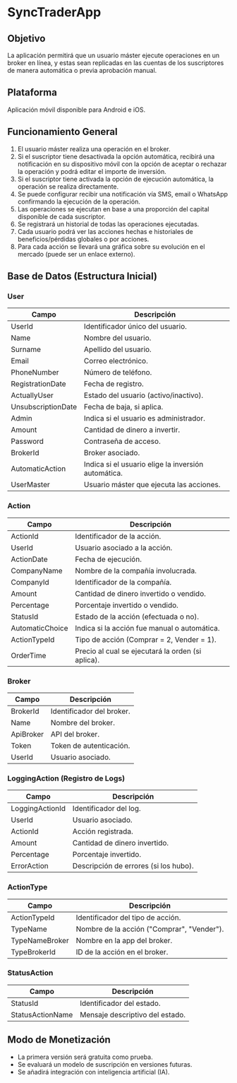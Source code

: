 # SyncTraderApp

## Objetivo
La aplicación permitirá que un usuario máster ejecute operaciones en un broker en línea, y estas sean replicadas en las cuentas de los suscriptores de manera automática o previa aprobación manual.

## Plataforma
Aplicación móvil disponible para Android e iOS.

## Funcionamiento General
1. El usuario máster realiza una operación en el broker.
2. Si el suscriptor tiene desactivada la opción automática, recibirá una notificación en su dispositivo móvil con la opción de aceptar o rechazar la operación y podrá editar el importe de inversión.
3. Si el suscriptor tiene activada la opción de ejecución automática, la operación se realiza directamente.
4. Se puede configurar recibir una notificación vía SMS, email o WhatsApp confirmando la ejecución de la operación.
5. Las operaciones se ejecutan en base a una proporción del capital disponible de cada suscriptor.
6. Se registrará un historial de todas las operaciones ejecutadas.
7. Cada usuario podrá ver las acciones hechas e historiales de beneficios/pérdidas globales o por acciones.
8. Para cada acción se llevará una gráfica sobre su evolución en el mercado (puede ser un enlace externo).

## Base de Datos (Estructura Inicial)

### User
| Campo            | Descripción                               |
|-----------------|-------------------------------------------|
| UserId         | Identificador único del usuario.          |
| Name           | Nombre del usuario.                       |
| Surname        | Apellido del usuario.                     |
| Email          | Correo electrónico.                       |
| PhoneNumber    | Número de teléfono.                       |
| RegistrationDate | Fecha de registro.                     |
| ActuallyUser   | Estado del usuario (activo/inactivo).     |
| UnsubscriptionDate | Fecha de baja, si aplica.            |
| Admin          | Indica si el usuario es administrador.    |
| Amount        | Cantidad de dinero a invertir.            |
| Password      | Contraseña de acceso.                     |
| BrokerId      | Broker asociado.                          |
| AutomaticAction | Indica si el usuario elige la inversión automática. |
| UserMaster     | Usuario máster que ejecuta las acciones. |

### Action
| Campo         | Descripción                                 |
|--------------|---------------------------------------------|
| ActionId    | Identificador de la acción.                 |
| UserId      | Usuario asociado a la acción.               |
| ActionDate  | Fecha de ejecución.                         |
| CompanyName | Nombre de la compañía involucrada.          |
| CompanyId   | Identificador de la compañía.               |
| Amount      | Cantidad de dinero invertido o vendido.     |
| Percentage  | Porcentaje invertido o vendido.            |
| StatusId    | Estado de la acción (efectuada o no).       |
| AutomaticChoice | Indica si la acción fue manual o automática. |
| ActionTypeId | Tipo de acción (Comprar = 2, Vender = 1).  |
| OrderTime   | Precio al cual se ejecutará la orden (si aplica). |

### Broker
| Campo      | Descripción                 |
|-----------|-----------------------------|
| BrokerId  | Identificador del broker.   |
| Name      | Nombre del broker.          |
| ApiBroker | API del broker.             |
| Token     | Token de autenticación.     |
| UserId    | Usuario asociado.           |

### LoggingAction (Registro de Logs)
| Campo         | Descripción                           |
|--------------|---------------------------------------|
| LoggingActionId | Identificador del log.            |
| UserId      | Usuario asociado.                     |
| ActionId    | Acción registrada.                    |
| Amount      | Cantidad de dinero invertido.         |
| Percentage  | Porcentaje invertido.                |
| ErrorAction | Descripción de errores (si los hubo). |

### ActionType
| Campo           | Descripción                      |
|---------------|----------------------------------|
| ActionTypeId | Identificador del tipo de acción. |
| TypeName     | Nombre de la acción ("Comprar", "Vender"). |
| TypeNameBroker | Nombre en la app del broker.    |
| TypeBrokerId | ID de la acción en el broker.    |

### StatusAction
| Campo       | Descripción                        |
|-----------|------------------------------------|
| StatusId  | Identificador del estado.        |
| StatusActionName | Mensaje descriptivo del estado. |

## Modo de Monetización
- La primera versión será gratuita como prueba.
- Se evaluará un modelo de suscripción en versiones futuras.
- Se añadirá integración con inteligencia artificial (IA).
